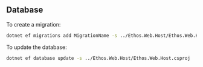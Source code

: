 ## Database

To create a migration:

```bash
dotnet ef migrations add MigrationName -s ../Ethos.Web.Host/Ethos.Web.Host.csproj
```

To update the database:

```bash
dotnet ef database update -s ../Ethos.Web.Host/Ethos.Web.Host.csproj
```
